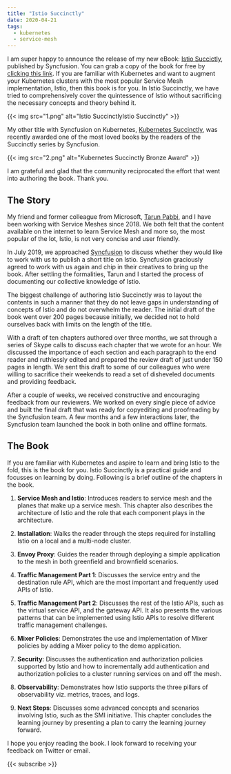 ```yaml
---
title: "Istio Succinctly"
date: 2020-04-21
tags:
  - kubernetes
  - service-mesh
---
```

I am super happy to announce the release of my new eBook: [Istio Succictly](https://www.syncfusion.com/ebooks/istio-succinctly), published by Syncfusion. You can grab a copy of the book for free by [clicking this link](https://www.syncfusion.com/ebooks/istio-succinctly). If you are familiar with Kubernetes and want to augment your Kubernetes clusters with the most popular Service Mesh implementation, Istio, then this book is for you. In Istio Succinctly, we have tried to comprehensively cover the quintessence of Istio without sacrificing the necessary concepts and theory behind it.

{{< img src="1.png" alt="Istio SuccinctlyIstio Succinctly" >}}

My other title with Syncfusion on Kubernetes, [Kubernetes Succinctly](https://www.syncfusion.com/ebooks/kubernetes-succinctly), was recently awarded one of the most loved books by the readers of the Succinctly series by Syncfusion.

{{< img src="2.png" alt="Kubernetes Succinctly Bronze Award" >}}

I am grateful and glad that the community reciprocated the effort that went into authoring the book. Thank you.

## The Story

My friend and former colleague from Microsoft, [Tarun Pabbi](https://www.tarunpabbi.com/), and I have been working with Service Meshes since 2018. We both felt that the content available on the internet to learn Service Mesh and more so, the most popular of the lot, Istio, is not very concise and user friendly.

In July 2019, we approached [Syncfusion](https://www.syncfusion.com/) to discuss whether they would like to work with us to publish a short title on Istio. Syncfusion graciously agreed to work with us again and chip in their creatives to bring up the book. After settling the formalities, Tarun and I started the process of documenting our collective knowledge of Istio.

The biggest challenge of authoring Istio Succinctly was to layout the contents in such a manner that they do not leave gaps in understanding of concepts of Istio and do not overwhelm the reader. The initial draft of the book went over 200 pages because initially, we decided not to hold ourselves back with limits on the length of the title.

With a draft of ten chapters authored over three months, we sat through a series of Skype calls to discuss each chapter that we wrote for an hour. We discussed the importance of each section and each paragraph to the end reader and ruthlessly edited and prepared the review draft of just under 150 pages in length. We sent this draft to some of our colleagues who were willing to sacrifice their weekends to read a set of disheveled documents and providing feedback.

After a couple of weeks, we received constructive and encouraging feedback from our reviewers. We worked on every single piece of advice and built the final draft that was ready for copyediting and proofreading by the Syncfusion team. A few months and a few interactions later, the Syncfusion team launched the book in both online and offline formats.

## The Book

If you are familiar with Kubernetes and aspire to learn and bring Istio to the fold, this is the book for you. Istio Succinctly is a practical guide and focusses on learning by doing. Following is a brief outline of the chapters in the book.

1. **Service Mesh and Istio**: Introduces readers to service mesh and the planes that make up a service mesh. This chapter also describes the architecture of Istio and the role that each component plays in the architecture.

2. **Installation**: Walks the reader through the steps required for installing Istio on a local and a multi-node cluster.

3. **Envoy Proxy**: Guides the reader through deploying a simple application to the mesh in both greenfield and brownfield scenarios.

4. **Traffic Management Part 1**: Discusses the service entry and the destination rule API, which are the most important and frequently used APIs of Istio.

5. **Traffic Management Part 2**: Discusses the rest of the Istio APIs, such as the virtual service API, and the gateway API. It also presents the various patterns that can be implemented using Istio APIs to resolve different traffic management challenges.

6. **Mixer Policies**: Demonstrates the use and implementation of Mixer policies by adding a Mixer policy to the demo application.

7. **Security**: Discusses the authentication and authorization policies supported by Istio and how to incrementally add authentication and authorization policies to a cluster running services on and off the mesh.

8. **Observability**: Demonstrates how Istio supports the three pillars of observability viz. metrics, traces, and logs.

9. **Next Steps**: Discusses some advanced concepts and scenarios involving Istio, such as the SMI initiative. This chapter concludes the learning journey by presenting a plan to carry the learning journey forward.

I hope you enjoy reading the book. I look forward to receiving your feedback on Twitter or email.

{{< subscribe >}}

